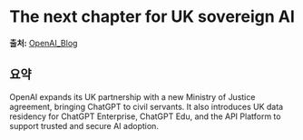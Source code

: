 # The next chapter for UK sovereign AI

**출처:** [OpenAI_Blog](https://openai.com/index/the-next-chapter-for-uk-sovereign-ai)

## 요약
OpenAI expands its UK partnership with a new Ministry of Justice agreement, bringing ChatGPT to civil servants. It also introduces UK data residency for ChatGPT Enterprise, ChatGPT Edu, and the API Platform to support trusted and secure AI adoption.
